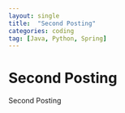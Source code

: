 ```yaml
---
layout: single                    
title:  "Second Posting"    
categories: coding          
tag: [Java, Python, Spring]
---
```



# Second Posting



Second Posting